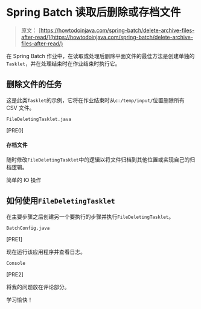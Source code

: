 # Spring Batch 读取后删除或存档文件

> 原文： [https://howtodoinjava.com/spring-batch/delete-archive-files-after-read/](https://howtodoinjava.com/spring-batch/delete-archive-files-after-read/)

在 Spring Batch 作业中，在读取或处理后删除平面文件的最佳方法是创建单独的`Tasklet`，并在处理结束时在作业结束时执行它。

## 删除文件的任务

这是此类`Tasklet`的示例，它将在作业结束时从`c:/temp/input/`位置删除所有 CSV 文件。

`FileDeletingTasklet.java`

[PRE0]

#### 存档文件

随时修改`FileDeletingTasklet`中的逻辑以将文件归档到其他位置或实现自己的归档逻辑。

简单的 IO 操作

## 如何使用`FileDeletingTasklet`

在主要步骤之后创建另一个要执行的步骤并执行`FileDeletingTasklet`。

`BatchConfig.java`

[PRE1]

现在运行该应用程序并查看日志。

`Console`

[PRE2]

将我的问题放在评论部分。

学习愉快！